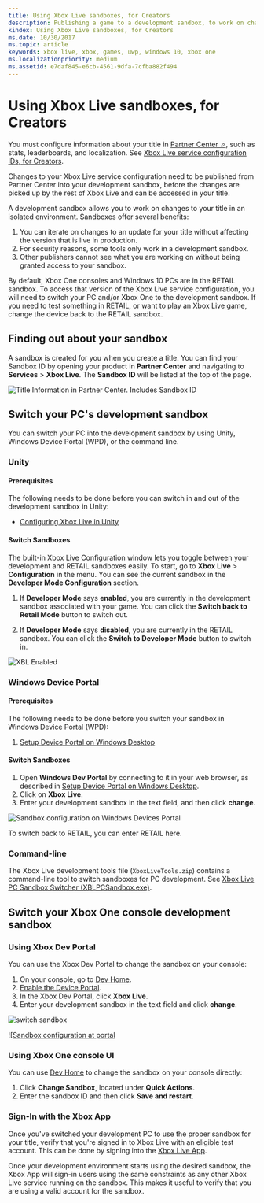 ```yaml
---
title: Using Xbox Live sandboxes, for Creators
description: Publishing a game to a development sandbox, to work on changes to the title in an isolated environment.
kindex: Using Xbox Live sandboxes, for Creators
ms.date: 10/30/2017
ms.topic: article
keywords: xbox live, xbox, games, uwp, windows 10, xbox one
ms.localizationpriority: medium
ms.assetid: e7daf845-e6cb-4561-9dfa-7cfba882f494
---
```


# Using Xbox Live sandboxes, for Creators

You must configure information about your title in <a href="https://partner.microsoft.com/dashboard" target="_blank">Partner Center &#11008;</a>, such as stats, leaderboards, and localization.
See [Xbox Live service configuration IDs, for Creators](../portal-config/live-service-config-ids-creators.md).

Changes to your Xbox Live service configuration need to be published from Partner Center into your development sandbox, before the changes are picked up by the rest of Xbox Live and can be accessed in your title.

A development sandbox allows you to work on changes to your title in an isolated environment.
Sandboxes offer several benefits:
1. You can iterate on changes to an update for your title without affecting the version that is live in production.
2. For security reasons, some tools only work in a development sandbox.
3. Other publishers cannot see what you are working on without being granted access to your sandbox.

By default, Xbox One consoles and Windows 10 PCs are in the RETAIL sandbox.
To access that version of the Xbox Live service configuration, you will need to switch your PC and/or Xbox One to the development sandbox.
If you need to test something in RETAIL, or want to play an Xbox Live game, change the device back to the RETAIL sandbox.


## Finding out about your sandbox

A sandbox is created for you when you create a title.
You can find your Sandbox ID by opening your product in **Partner Center** and navigating to **Services** > **Xbox Live**.
The **Sandbox ID** will be listed at the top of the page.

![Title Information in Partner Center. Includes Sandbox ID](../../images/getting_started/devcenter_sandbox_id.png)


<!-- =============================================================== -->
## Switch your PC's development sandbox

You can switch your PC into the development sandbox by using Unity, Windows Device Portal (WPD), or the command line.

<!-- --------------- -->
### Unity

#### Prerequisites

The following needs to be done before you can switch in and out of the development sandbox in Unity:

* [Configuring Xbox Live in Unity](../../get-started/setup-ide/creators/unity-win10/live-configure-xbl-in-unity.md)

#### Switch Sandboxes

The built-in Xbox Live Configuration window lets you toggle between your development and RETAIL sandboxes easily.
To start, go to **Xbox Live** > **Configuration** in the menu.
You can see the current sandbox in the **Developer Mode Configuration** section.

1. If **Developer Mode** says **enabled**, you are currently in the development sandbox associated with your game. You can click the **Switch back to Retail Mode** button to switch out.

2. If **Developer Mode** says **disabled**, you are currently in the RETAIL sandbox. You can click the **Switch to Developer Mode** button to switch in.

![XBL Enabled](../../images/unity/unity-xbl-dev-mode.PNG)


<!-- --------------- -->
### Windows Device Portal

#### Prerequisites

The following needs to be done before you switch your sandbox in Windows Device Portal (WPD):

1. [Setup Device Portal on Windows Desktop](https://msdn.microsoft.com/windows/uwp/debug-test-perf/device-portal-desktop)

#### Switch Sandboxes

1. Open **Windows Dev Portal** by connecting to it in your web browser, as described in [Setup Device Portal on Windows Desktop](https://msdn.microsoft.com/windows/uwp/debug-test-perf/device-portal-desktop).
2. Click on **Xbox Live**.
3. Enter your development sandbox in the text field, and then click **change**.

![Sandbox configuration on Windows Devices Portal](../../images/getting_started/wdp_switch_sandbox.png)

To switch back to RETAIL, you can enter RETAIL here.


<!-- --------------- -->
### Command-line

The Xbox Live development tools file (`XboxLiveTools.zip`) contains a command-line tool to switch sandboxes for PC development.
See [Xbox Live PC Sandbox Switcher (XBLPCSandbox.exe)](../tools/live-pc-sandbox-switcher.md).


<!-- =============================================================== -->
## Switch your Xbox One console development sandbox


<!-- --------------- -->
### Using Xbox Dev Portal

You can use the Xbox Dev Portal to change the sandbox on your console:

1. On your console, go to [Dev Home](https://docs.microsoft.com/windows/uwp/xbox-apps/dev-home).
1. [Enable the Device Portal](https://docs.microsoft.com/windows/uwp/debug-test-perf/device-portal-xbox).
1. In the Xbox Dev Portal, click **Xbox Live**.
1. Enter your development sandbox in the text field and click **change**.

![switch sandbox](../../images/getting_started/xdp_switch_sandbox.png)

![[Sandbox configuration at portal](../../images/getting_started/xdp_switch_sandbox.png)

<!-- replace Xbox Developer Portal (XDP) captures by Partner Center captures -->


<!-- --------------- -->
### Using Xbox One console UI

You can use [Dev Home](https://docs.microsoft.com/windows/uwp/xbox-apps/dev-home) to change the sandbox on your console directly:
1. Click **Change Sandbox**, located under **Quick Actions**.
2. Enter the sandbox ID and then click **Save and restart**.


### Sign-In with the Xbox App

Once you've switched your development PC to use the proper sandbox for your title, verify that you're signed in to Xbox Live with an eligible test account.
This can be done by signing into the [Xbox Live App](https://www.xbox.com/en-US/xbox-app).

Once your development environment starts using the desired sandbox, the Xbox App will sign-in users using the same constraints as any other Xbox Live service running on the sandbox.
This makes it useful to verify that you are using a valid account for the sandbox.
